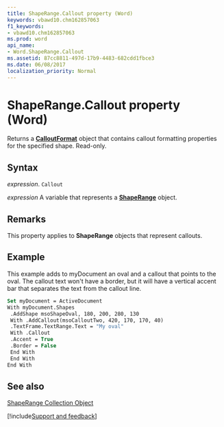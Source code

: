 ```yaml
---
title: ShapeRange.Callout property (Word)
keywords: vbawd10.chm162857063
f1_keywords:
- vbawd10.chm162857063
ms.prod: word
api_name:
- Word.ShapeRange.Callout
ms.assetid: 87cc8811-497d-17b9-4483-682cdd1fbce3
ms.date: 06/08/2017
localization_priority: Normal
---
```



# ShapeRange.Callout property (Word)

Returns a  **[CalloutFormat](Word.CalloutFormat.md)** object that contains callout formatting properties for the specified shape. Read-only.


## Syntax

_expression_. `Callout`

 _expression_ A variable that represents a **[ShapeRange](Word.shaperange.md)** object.


## Remarks

This property applies to  **ShapeRange** objects that represent callouts.


## Example

This example adds to myDocument an oval and a callout that points to the oval. The callout text won't have a border, but it will have a vertical accent bar that separates the text from the callout line.


```vb
Set myDocument = ActiveDocument 
With myDocument.Shapes 
 .AddShape msoShapeOval, 180, 200, 280, 130 
 With .AddCallout(msoCalloutTwo, 420, 170, 170, 40) 
 .TextFrame.TextRange.Text = "My oval" 
 With .Callout 
 .Accent = True 
 .Border = False 
 End With 
 End With 
End With
```


## See also


[ShapeRange Collection Object](Word.shaperange.md)

[!include[Support and feedback](~/includes/feedback-boilerplate.md)]